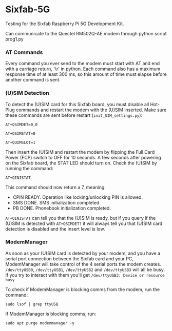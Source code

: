# Sixfab-5G
Testing for the Sixfab Raspberry Pi 5G Development Kit.

Can communicate to the Quectel RM502Q-AE modem through python script prog1.py

### AT Commands

Every command you ever send to the modem must start with AT and end with a carriage return, '\r' in python. Each command also has a maximum response time of at least 300 ms, so this amount of time must elapse before another command is sent.

### (U)SIM Detection
To detect the (U)SIM card for this Sixfab board, you must disable all Hot-Plug commands and restart the modem with the (U)SIM inserted. Make sure these commands are sent before restart (`init_SIM_settings.py`):

```
AT+QSIMDET=0,0

AT+QSIMSTAT=0

AT+QUIMSLOT=1
```

Then insert the (U)SIM and restart the modem by flipping the Full Card Power (FCP) switch to OFF for 10 seconds. A few seconds after powering on the Sixfab board, the STAT LED should turn on.  Check the (U)SIM by running the command:

```
AT+QINISTAT
```

This command should now return a 7, meaning:
- CPIN READY. Operation like locking/unlocking PIN is allowed.
- SMS DONE. SMS initialization completed.
- PB DONE. Phonebook initialization completed.

`AT+QINISTAT` can tell you that the (U)SIM is ready, but if you query if the (U)SIM is detected with `AT+QSIMDET?` it will always tell you that (U)SIM card detection is disabled and the insert level is low.

### ModemManager

As soon as your (U)SIM card is detected by your modem, and you have a serial port connection between the Sixfab card and your PC, ModemManager will take control of the 4 serial ports the modem creates. `/dev/ttyUSB0`, `/dev/ttyUSB1`, `/dev/ttyUSB2` and  `/dev/ttyUSB3` will all be busy. If you try to interact with them you'll get `/dev/ttyUSB3: Device or resource busy`

To check if ModemManager is blocking comms from the modem, run the command:

```
sudo lsof | grep ttyUSB
```

If ModemManager is blocking comms, run:

```
sudo apt purge modemmanager -y
```

